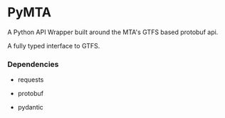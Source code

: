 # PyMTA
A Python API Wrapper built around the MTA's GTFS based protobuf api.

A fully typed interface to GTFS.


### Dependencies

- requests

- protobuf

- pydantic
